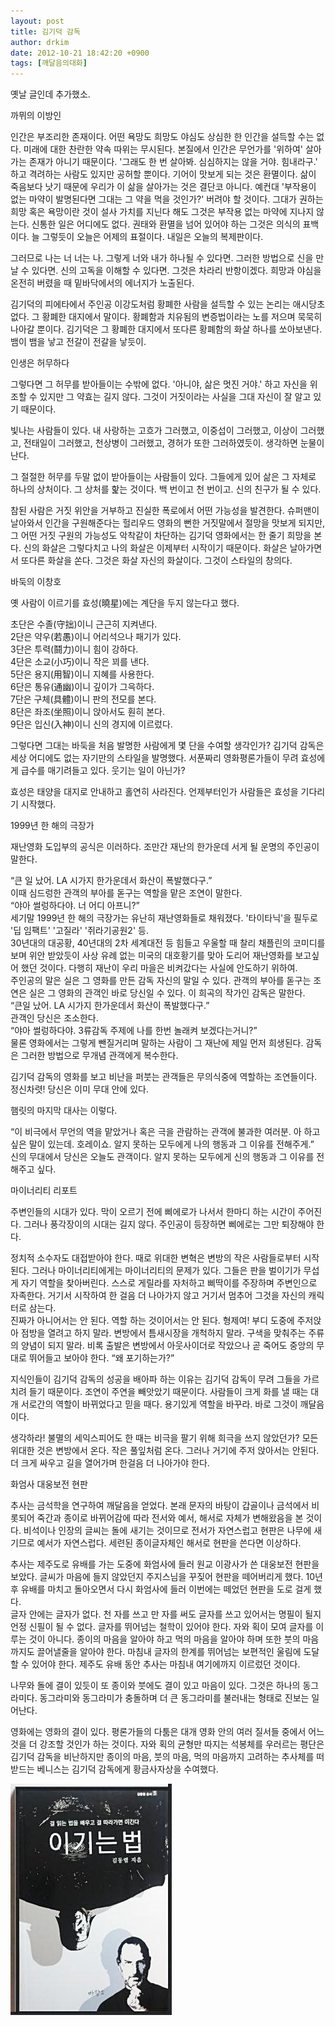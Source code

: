 ```yaml
---
layout: post
title: 김기덕 감독
author: drkim
date: 2012-10-21 18:42:20 +0900
tags: [깨달음의대화]
---
```


   옛날 글인데 추가했소.











까뮈의 이방인


 인간은 부조리한 존재이다. 어떤 욕망도 희망도 야심도 상심한 한 인간을 설득할 수는 없다. 미래에 대한 찬란한 약속 따위는 무시된다. 본질에서 인간은 무언가를 '위하여' 살아가는 존재가 아니기 때문이다. '그래도 한 번 살아봐. 심심하지는 않을 거야. 힘내라구.' 하고 격려하는 사람도 있지만 공허할 뿐이다. 기어이 맛보게 되는 것은 환멸이다. 삶이 죽음보다 낫기 때문에 우리가 이 삶을 살아가는 것은 결단코 아니다. 예컨대 '부작용이 없는 마약이 발명된다면 그대는 그 약을 먹을 것인가?' 버려야 할 것이다. 그대가 권하는 희망 혹은 욕망이란 것이 설사 가치를 지닌다 해도 그것은 부작용 없는 마약에 지나지 않는다. 신통한 일은 어디에도 없다. 권태와 환멸을 넘어 있어야 하는 그것은 의식의 표백이다. 늘 그렇듯이 오늘은 어제의 표절이다. 내일은 오늘의 복제판이다.


 그러므로 나는 너 너는 나. 그렇게 너와 내가 하나될 수 있다면. 그러한 방법으로 신을 만날 수 있다면. 신의 고독을 이해할 수 있다면. 그것은 차라리 반항이겠다. 희망과 야심을 온전히 버렸을 때 밑바닥에서의 에너지가 노출된다.


 김기덕의 피에타에서 주인공 이강도처럼 황폐한 사람을 설득할 수 있는 논리는 애시당초 없다. 그 황폐한 대지에서 말이다. 황폐함과 치유됨의 변증법이라는 노를 저으며 묵묵히 나아갈 뿐이다. 김기덕은 그 황폐한 대지에서 또다른 황폐함의 화살 하나를 쏘아보낸다. 뱀이 뱀을 낳고 전갈이 전갈을 낳듯이.




인생은 허무하다


 그렇다면 그 허무를 받아들이는 수밖에 없다. '아니야, 삶은 멋진 거야.' 하고 자신을 위조할 수 있지만 그 약효는 길지 않다. 그것이 거짓이라는 사실을 그대 자신이 잘 알고 있기 때문이다.

  
빛나는 사람들이 있다. 내 사랑하는 고흐가 그러했고, 이중섭이 그러했고, 이상이 그러했고, 전태일이 그러했고, 천상병이 그러했고, 경허가 또한 그러하였듯이. 생각하면 눈물이 난다.


 그 절절한 허무를 두말 없이 받아들이는 사람들이 있다. 그들에게 있어 삶은 그 자체로 하나의 상처이다. 그 상처를 핥는 것이다. 백 번이고 천 번이고. 신의 친구가 될 수 있다.


 참된 사람은 거짓 위안을 거부하고 진실한 폭로에서 어떤 가능성을 발견한다. 슈퍼맨이 날아와서 인간을 구원해준다는 헐리우드 영화의 뻔한 거짓말에서 절망을 맛보게 되지만, 그 어떤 거짓 구원의 가능성도 악착같이 차단하는 김기덕 영화에서는 한 줄기 희망을 본다. 신의 화살은 그렇다치고 나의 화살은 이제부터 시작이기 때문이다. 화살은 날아가면서 또다른 화살을 쏜다. 그것은 화살 자신의 화살이다. 그것이 스타일의 창의다.




바둑의 이창호


 옛 사람이 이르기를 효성(曉星)에는 계단을 두지 않는다고 했다.

  
초단은 수졸(守拙)이니 근근히 지켜낸다.  
2단은 약우(若愚)이니 어리석으나 패기가 있다.  
3단은 투력(鬪力)이니 힘이 강하다.  
4단은 소교(小巧)이니 작은 꾀를 낸다.  
5단은 용지(用智)이니 지혜를 사용한다.  
6단은 통유(通幽)이니 깊이가 그윽하다.  
7단은 구체(具體)이니 판의 전모를 본다.  
8단은 좌조(坐照)이니 앉아서도 훤히 본다.  
9단은 입신(入神)이니 신의 경지에 이르렀다. 　


 그렇다면 그대는 바둑을 처음 발명한 사람에게 몇 단을 수여할 생각인가? 김기덕 감독은 세상 어디에도 없는 자기만의 스타일을 발명했다. 서푼짜리 영화평론가들이 무려 효성에게 급수를 매기려들고 있다. 웃기는 일이 아닌가?


 효성은 태양을 대지로 안내하고 홀연히 사라진다. 언제부터인가 사람들은 효성을 기다리기 시작했다.




1999년 한 해의 극장가


 재난영화 도입부의 공식은 이러하다. 조만간 재난의 한가운데 서게 될 운명의 주인공이 말한다.

  
“큰 일 났어. LA 시가지 한가운데서 화산이 폭발했다구.”  
이때 심드렁한 관객의 부아를 돋구는 역할을 맡은 조연이 말한다.  
“야아 썰렁하다야. 너 어디 아프니?”  
세기말 1999년 한 해의 극장가는 유난히 재난영화들로 채워졌다. '타이타닉'을 필두로 '딥 임팩트' '고질라' '쥐라기공원2' 등.  
30년대의 대공황, 40년대의 2차 세계대전 등 힘들고 우울할 때 찰리 채플린의 코미디를 보며 위안 받았듯이 사상 유례 없는 미국의 대호황기를 맞아 도리어 재난영화를 보고싶어 했던 것이다. 다행히 재난이 우리 마을은 비켜갔다는 사실에 안도하기 위하여.  
주인공의 말은 실은 그 영화를 만든 감독 자신의 말일 수 있다. 관객의 부아를 돋구는 조연은 실은 그 영화의 관객인 바로 당신일 수 있다. 이 희곡의 작가인 감독은 말한다.  
“큰일 났어. LA 시가지 한가운데서 화산이 폭발했다구.”  
관객인 당신은 조소한다.  
“야아 썰렁하다야. 3류감독 주제에 나를 한번 놀래켜 보겠다는거니?”  
물론 영화에서는 그렇게 뺀질거리며 말하는 사람이 그 재난에 제일 먼저 희생된다. 감독은 그러한 방법으로 무개념 관객에게 복수한다.


 김기덕 감독의 영화를 보고 비난을 퍼붓는 관객들은 무의식중에 역할하는 조연들이다. 정신차렷! 당신은 이미 무대 안에 있다.


 햄릿의 마지막 대사는 이렇다.

  
“이 비극에서 무언의 역을 맡았거나 혹은 극을 관람하는 관객에 불과한 여러분. 아 하고 싶은 말이 있는데. 호레이쇼. 알지 못하는 모두에게 나의 행동과 그 이유를 전해주게.”  
신의 무대에서 당신은 오늘도 관객이다. 알지 못하는 모두에게 신의 행동과 그 이유를 전해주고 싶다.




마이너리티 리포트


 주변인들의 시대가 있다. 막이 오르기 전에 삐에로가 나서서 한마디 하는 시간이 주어진다. 그러나 풍각장이의 시대는 길지 않다. 주인공이 등장하면 삐에로는 그만 퇴장해야 한다.

  
정치적 소수자도 대접받아야 한다. 때로 위대한 변혁은 변방의 작은 사람들로부터 시작된다. 그러나 마이너리티에게는 마이너리티의 문제가 있다. 그들은 판을 벌이기가 무섭게 자기 역할을 찾아버린다. 스스로 게릴라를 자처하고 삐딱이를 주장하며 주변인으로 자족한다. 거기서 시작하여 한 걸음 더 나아가지 않고 거기서 멈추어 그것을 자신의 캐릭터로 삼는다.  
진짜가 아니어서는 안 된다. 역할 하는 것이어서는 안 된다. 형제여! 부디 도중에 주저앉아 점방을 열려고 하지 말라. 변방에서 틈새시장을 개척하지 말라. 구색을 맞춰주는 주류의 양념이 되지 말라. 비록 출발은 변방에서 아웃사이더로 작았으나 곧 죽어도 중앙의 무대로 뛰어들고 보아야 한다. “왜 포기하는가?”


 지식인들이 김기덕 감독의 성공을 배아파 하는 이유는 김기덕 감독이 무려 그들을 가르치려 들기 때문이다. 조연이 주연을 빼앗았기 때문이다. 사람들이 크게 화를 낼 때는 대개 서로간의 역할이 바뀌었다고 믿을 때다. 용기있게 역할을 바꾸라. 바로 그것이 깨달음이다.


 생각하라! 불멸의 세익스피어도 한 때는 비극을 팔기 위해 희극을 쓰지 않았던가? 모든 위대한 것은 변방에서 온다. 작은 풀잎처럼 온다. 그러나 거기에 주저 앉아서는 안된다. 더 크게 싸우고 길을 열어가며 한걸음 더 나아가야 한다.




화엄사 대웅보전 현판


 추사는 금석학을 연구하여 깨달음을 얻었다. 본래 문자의 바탕이 갑골이나 금석에서 비롯되어 죽간과 종이로 바뀌어감에 따라 전서와 예서, 해서로 자체가 변해왔음을 본 것이다. 비석이나 인장의 글씨는 돌에 새기는 것이므로 전서가 자연스럽고 현판은 나무에 새기므로 예서가 자연스럽다. 세련된 종이글자체인 해서로 현판을 쓴다면 이상하다.

  
추사는 제주도로 유배를 가는 도중에 화엄사에 들러 원교 이광사가 쓴 대웅보전 현판을 보았다. 글씨가 마음에 들지 않았던지 주지스님을 꾸짖어 현판을 떼어버리게 했다. 10년 후 유배를 마치고 돌아오면서 다시 화엄사에 들러 이번에는 떼었던 현판을 도로 걸게 했다.  
글자 안에는 글자가 없다. 천 자를 쓰고 만 자를 써도 글자를 쓰고 있어서는 명필이 될지언정 신필이 될 수 없다. 글자를 뛰어넘는 철학이 있어야 한다. 자와 획이 모여 글자를 이루는 것이 아니다. 종이의 마음을 알아야 하고 먹의 마음을 알아야 하며 또한 붓의 마음까지도 끌어낼줄을 알아야 한다. 마침내 글자의 한계를 뛰어넘는 보편적인 울림에 도달할 수 있어야 한다. 제주도 유배 동안 추사는 마침내 여기에까지 이르렀던 것이다.


 나무와 돌에 결이 있듯이 또 종이와 붓에도 결이 있고 마음이 있다. 그것은 하나의 동그라미다. 동그라미와 동그라미가 충돌하며 더 큰 동그라미를 불러내는 형태로 진보는 일어난다.


 영화에는 영화의 결이 있다. 평론가들의 다툼은 대개 영화 안의 여러 질서들 중에서 어느 것을 더 강조할 것인가 하는 것이다. 자와 획의 균형만 따지는 석봉체를 우러르는 평단은 김기덕 감독을 비난하지만 종이의 마음, 붓의 마음, 먹의 마음까지 고려하는 추사체를 떠받드는 베니스는 김기덕 감독에게 황금사자상을 수여했다.



  






  ![](/files/attach/images/199/290/248/123456.JPG)



